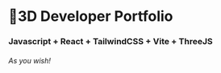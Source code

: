 # 🚀3D Developer Portfolio

### Javascript + React + TailwindCSS + Vite + ThreeJS
###### As you wish!
